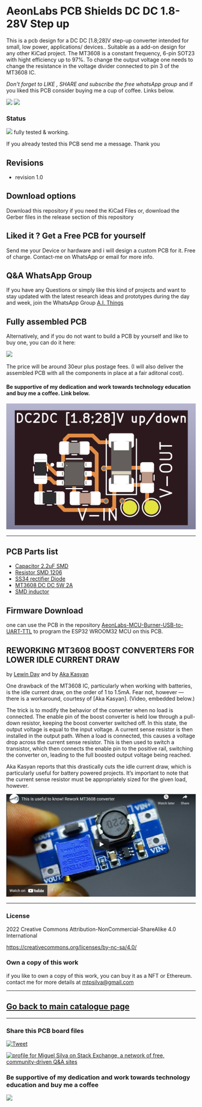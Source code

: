 # AeonLabs PCB Shields DC DC 1.8-28V Step up
This is a pcb design for a DC DC [1.8;28]V step-up converter intended for small, low power, applications/ devices.. Suitable as a add-on design for any other KiCad project. The MT3608 is a constant frequency, 6-pin SOT23 with hight efficiency up to 97%. To change the output voltage one needs to change the resistance in the voltage divider connected to pin 3 of the MT3608 IC.

*Don't forget to LIKE , SHARE and subscribe the free whatsApp group* and if you liked this PCB consider buying me a cup of coffee. Links below.

![](https://views.whatilearened.today/views/github/aeonSolutions/AeonLabs-PCB-Shields-DC2DC--1.8-28-V-step-up.svg)
![](https://img.shields.io/github/downloads/aeonSolutions/AeonLabs-PCB-Shields-DC2DC--1.8-28-V-step-up/total)

### Status
![](https://github.com/aeonSolutions/AeonLabs-PCB-Shields-DC2DC--1.8-28-V-step-up-down/blob/main/designs/working_green.png)  fully tested & working.

If you already tested this PCB send me a message. Thank you


## Revisions
- revision 1.0
 
## Download options
Download this repository if you need the KiCad Files or, download the Gerber files in the release section of this repository

## Liked it ? Get a Free PCB for yourself
Send me your Device or hardware and i will design a custom PCB for it. Free of charge. Contact-me on WhatsApp or email for more info. 

## Q&A WhatsApp Group
If you have any Questions or simply  like this kind of projects and want to stay updated with the latest research ideas and prototypes during the day and week, join the WhatsApp Group
[A.I. Things](https://chat.whatsapp.com/FkNC7u83kuy2QRA5sqjBVg)

## Fully assembled PCB
Alternatively, and if you do not want to build a PCB by yourself and like to buy one, you can do it here:

[![](https://github.com/aeonSolutions/PCB-Prototyping-Catalogue/blob/main/tindie_sell.png)](https://www.tindie.com/stores/aeonlabs/)

The price will be around 30eur plus postage fees.
(I will also deliver the assembled PCB with all the components in place at a fair aditonal cost).

#### Be supportive of my dedication and work towards technology education and buy me a coffee. Link below.

![](https://github.com/aeonSolutions/AeonLabs-PCB-Shields-DC2DC--1.8-28-V-step-up/blob/main/designs/pcb_front.png)

________________________________________________________________________________________________________________

## PCB Parts list
- [Capacitor 2.2uF SMD](https://s.click.aliexpress.com/e/_AVdmzr)
- [Resistor SMD 1206 ](https://s.click.aliexpress.com/e/_A7OXrR)
- [SS34 rectifier Diode](https://s.click.aliexpress.com/e/_DkhOib9)
- [MT3608 DC DC 5W 2A](https://s.click.aliexpress.com/e/_Dmd5xxh)
- [SMD inductor]( https://s.click.aliexpress.com/e/_Dlx2YWx)


## Firmware Download 
one can use the PCB in the repository [AeonLabs-MCU-Burner-USB-to-UART-TTL](https://github.com/aeonSolutions/AeonLabs-MCU-Burner-USB-to-UART-TTL) to program the ESP32 WROOM32 MCU on this PCB.


## REWORKING MT3608 BOOST CONVERTERS FOR LOWER IDLE CURRENT DRAW
by [Lewin Day](https://hackaday.com/author/lewinday/) and by [Aka Kasyan](https://www.youtube.com/c/KasyanTV)

One drawback of the MT3608 IC, particularly when working with batteries, is the idle current draw, on the order of 1 to 1.5mA. Fear not, however — there is a workaround, courtesy of [Aka Kasyan]. (Video, embedded below.)

The trick is to modify the behavior of the converter when no load is connected. The enable pin of the boost converter is held low through a pull-down resistor, keeping the boost converter switched off. In this state, the output voltage is equal to the input voltage. A current sense resistor is then installed in the output path. When a load is connected, this causes a voltage drop across the current sense resistor. This is then used to switch a transistor, which then connects the enable pin to the positive rail, switching the converter on, leading to the full boosted output voltage being reached.

Aka Kasyan reports that this drastically cuts the idle current draw, which is particularly useful for battery powered projects. It’s important to note that the current sense resistor must be appropriately sized for the given load, however. 

[![](https://github.com/aeonSolutions/AeonLabs-PCB-Shields-DC2DC--1.8-28-V-step-up/blob/main/designs/youtube_mt3608.png)](https://www.youtube.com/watch?v=zJJcdptSH80)
______________________________________________________________________________________________________________________________

### License
2022 Creative Commons Attribution-NonCommercial-ShareAlike 4.0 International

https://creativecommons.org/licenses/by-nc-sa/4.0/

### Own a copy of this work
if you like to own a copy of this work, you can buy it as a NFT or Ethereum. contact me for more details at mtpsilva@gmail.com
________________________________________________________________________________________________________________
## [Go back to main catalogue page](https://github.com/aeonSolutions/PCB-Prototyping-Catalogue)
________________________________________________________________________________________________________________

### Share this PCB board files
[![Tweet](https://img.shields.io/twitter/url/http/shields.io.svg?style=social)](https://twitter.com/intent/tweet?original_referer=https%3A%2F%2Fjitpack.io%2F&ref_src=twsrc%5Etfw&text=Version%201.0%20of%20![](https://github.com/aeonSolutions/AeonLabs-PCB-Shields-DC2DC--1.8-28-V-step-up/blob/main/designs/pcb_back.png)%20is%20now%20available%20on%20&tw_p=tweetbutton&url=http%3A%2F%2Fgithub.com%2FaeonSolutions%2F![](https://github.com/aeonSolutions/AeonLabs-PCB-Shields-DC2DC--1.8-28-V-step-up/blob/main/designs/pcb_back.png))

<a href="https://stackexchange.com/users/18907312/miguel-silva"><img src="https://stackexchange.com/users/flair/18907312.png" width="208" height="58" alt="profile for Miguel Silva on Stack Exchange, a network of free, community-driven Q&amp;A sites" title="profile for Miguel Silva on Stack Exchange, a network of free, community-driven Q&amp;A sites" /></a>

### Be supportive of my dedication and work towards technology education and buy me a coffee

[<img src="https://cdn.buymeacoffee.com/buttons/v2/default-yellow.png" data-canonical-src="https://cdn.buymeacoffee.com/buttons/v2/default-yellow.png" height="70" />](https://www.buymeacoffee.com/migueltomas)


